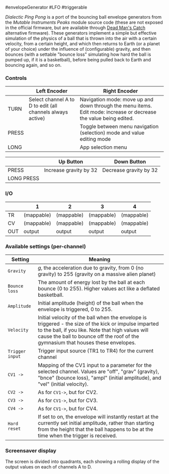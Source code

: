 #envelopeGenerator  #LFO #triggerable 

_Dialectic Ping Pong_ is a port of the bouncing ball envelope generators from the *Mutable Instruments Peaks* module source code (these are not exposed in the official firmware, but are available through [Dead Man's Catch](https://github.com/timchurches/Mutated-Mutables/releases) alternative firmware). These generators implement a simple but effective simulation of the physics of a ball that is thrown into the air with a certain velocity, from a certain height, and which then returns to Earth (or a planet of your choice) under the influence of (configurable) gravity, and then bounces (with a settable "bounce loss" simulating how hard the ball is pumped up, if it is a basketball), before being pulled back to Earth and bouncing again, and so on.

### Controls

|       | Left Encoder                                               | Right Encoder                                                                                                     |
| ----- | ---------------------------------------------------------- | ----------------------------------------------------------------------------------------------------------------- |
| TURN  | Select channel A to D to edit (all channels always active) | Navigation mode: move up and down through the menu items. Edit mode: increase or decrease the value being edited. |
| PRESS |                                                            | Toggle between menu navigation (selection) mode and value editing mode                                            |
| LONG  |                                                            | App selection menu                                                                                                |

|            | Up Button              | Down Button            |
| ---------- | ---------------------- | ---------------------- |
| PRESS      | Increase gravity by 32 | Decrease gravity by 32 |
| LONG PRESS |                        |                        |


### I/O

|     | 1          | 2          | 3          | 4          |
| --- | ---------- | ---------- | ---------- | ---------- |
| TR  | (mappable) | (mappable) | (mappable) | (mappable) |
| CV  | (mappable) | (mappable) | (mappable) | (mappable) |
| OUT | output     | output     | output     | output     |
### Available settings (per-channel)

| Setting         | Meaning                                                                                                                                                                                                                                         |
| --------------- | ----------------------------------------------------------------------------------------------------------------------------------------------------------------------------------------------------------------------------------------------- |
| `Gravity`       | _g_, the acceleration due to gravity, from 0 (no gravity) to 255 (gravity on a massive alien planet)                                                                                                                                            |
| `Bounce loss`   | The amount of energy lost by the ball at each bounce (0 to 255). Higher values act like a deflated basketball.                                                                                                                                  |
| `Amplitude`     | Initial amplitude (height) of the ball when the envelope is triggered, 0 to 255.                                                                                                                                                                |
| `Velocity`      | Initial velocity of the ball when the envelope is triggered - the size of the kick or impulse imparted to the ball, if you like. Note that high values will cause the ball to bounce off the roof of the gymnasium that houses these envelopes. |
| `Trigger input` | Trigger input source (TR1 to TR4) for the current channel                                                                                                                                                                                       |
| `CV1 ->`        | Mapping of the CV1 input to a parameter for the selected channel. Values are "off", "grav" (gravity), "bnce" (bounce loss), "ampl" (initial amplitude),  and "vel" (initial velocity).                                                          |
| `CV2 ->`        | As for `CV1->`, but for CV2.                                                                                                                                                                                                                    |
| `CV3 ->`        | As for `CV1->`, but for CV3.                                                                                                                                                                                                                    |
| `CV4 ->`        | As for `CV1->`, but for CV4.                                                                                                                                                                                                                    |
| `Hard reset`    | If set to on, the envelope will instantly restart at the currently set initial amplitude, rather than starting from the height that the ball happens to be at the time when the trigger is received.                                            |

### Screensaver display

The screen is divided into quadrants, each showing a rolling display of the output values on each of channels A to D.